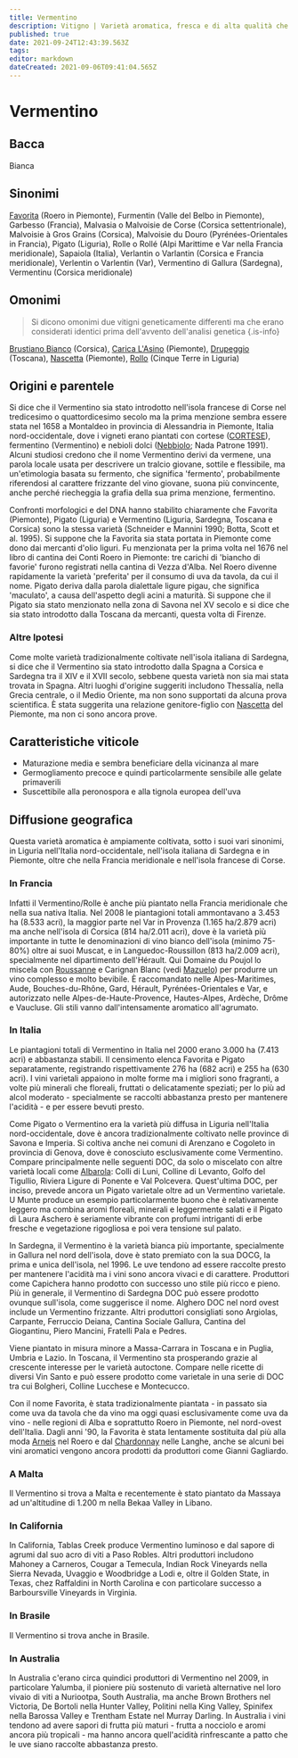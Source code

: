 ```yaml
---
title: Vermentino
description: Vitigno | Varietà aromatica, fresca e di alta qualità che prospera sulle coste liguri, nella Francia meridionale e nelle isole di Corsica e Sardegna.
published: true
date: 2021-09-24T12:43:39.563Z
tags: 
editor: markdown
dateCreated: 2021-09-06T09:41:04.565Z
---
```


# Vermentino

## Bacca
Bianca

## Sinonimi
[Favorita](/vitigni/Italia/favorita) (Roero in Piemonte), Furmentin (Valle del Belbo in Piemonte), Garbesso (Francia), Malvasia o Malvoisie de Corse (Corsica settentrionale), Malvoisie à Gros Grains (Corsica), Malvoisie du Douro (Pyrénées-Orientales in Francia), Pigato (Liguria), Rolle o Rollé (Alpi Marittime e Var nella Francia meridionale), Sapaiola (Italia), Verlantin o Varlantin (Corsica e Francia meridionale), Verlentin o Varlentin (Var), Vermentino di Gallura (Sardegna), Vermentinu (Corsica meridionale)

## Omonimi
> Si dicono omonimi due vitigni geneticamente differenti ma che erano considerati identici prima dell'avvento dell'analisi genetica
{.is-info}

[Brustiano Bianco](/vitigni/bacca-bianca/brustiano-bianco) (Corsica), [Carica L'Asino](/vitigni/bacca-bianca/carica-l-asino) (Piemonte), [Drupeggio](/vitigni/bacca-bianca/drupeggio) (Toscana), [Nascetta](/vitigni/bacca-bianca/nascetta) (Piemonte), [Rollo](/vitigni/bacca-bianca/rollo)  (Cinque Terre in Liguria)

## Origini e parentele
Si dice che il Vermentino sia stato introdotto nell'isola francese di Corse nel tredicesimo o quattordicesimo secolo ma la prima menzione sembra essere stata nel 1658 a Montaldeo in provincia di Alessandria in Piemonte, Italia nord-occidentale, dove i vigneti erano piantati con cortese ([CORTESE](/vitigni/Italia/cortese)), fermentino (Vermentino) e nebioli dolci ([Nebbiolo](/vitigni/Italia/nebbiolo); Nada Patrone 1991). Alcuni studiosi credono che il nome Vermentino derivi da vermene, una parola locale usata per descrivere un tralcio giovane, sottile e flessibile, ma un'etimologia basata su fermento, che significa 'fermento', probabilmente riferendosi al carattere frizzante del vino giovane, suona più convincente, anche perché riecheggia la grafia della sua prima menzione, fermentino.

Confronti morfologici e del DNA hanno stabilito chiaramente che Favorita (Piemonte), Pigato (Liguria) e Vermentino (Liguria, Sardegna, Toscana e Corsica) sono la stessa varietà (Schneider e Mannini 1990; Botta, Scott et al. 1995). Si suppone che la Favorita sia stata portata in Piemonte come dono dai mercanti d'olio liguri. Fu menzionata per la prima volta nel 1676 nel libro di cantina dei Conti Roero in Piemonte: tre carichi di 'biancho di favorie' furono registrati nella cantina di Vezza d'Alba. Nel Roero divenne rapidamente la varietà 'preferita' per il consumo di uva da tavola, da cui il nome. Pigato deriva dalla parola dialettale ligure pigau, che significa 'maculato', a causa dell'aspetto degli acini a maturità. Si suppone che il Pigato sia stato menzionato nella zona di Savona nel XV secolo e si dice che sia stato introdotto dalla Toscana da mercanti, questa volta di Firenze.

### Altre Ipotesi

Come molte varietà tradizionalmente coltivate nell'isola italiana di Sardegna, si dice che il Vermentino sia stato introdotto dalla Spagna a Corsica e Sardegna tra il XIV e il XVII secolo, sebbene questa varietà non sia mai stata trovata in Spagna. Altri luoghi d'origine suggeriti includono Thessalía, nella Grecia centrale, o il Medio Oriente, ma non sono supportati da alcuna prova scientifica. È stata suggerita una relazione genitore-figlio con [Nascetta](/vitigni/bacca-bianca/nascetta) del Piemonte, ma non ci sono ancora prove.

## Caratteristiche viticole

- Maturazione media e sembra beneficiare della vicinanza al mare
- Germogliamento precoce e quindi particolarmente sensibile alle gelate primaverili
- Suscettibile alla peronospora e alla tignola europea dell'uva

## Diffusione geografica

Questa varietà aromatica è ampiamente coltivata, sotto i suoi vari sinonimi, in Liguria nell'Italia nord-occidentale, nell'isola italiana di Sardegna e in Piemonte, oltre che nella Francia meridionale e nell'isola francese di Corse.

### In Francia

Infatti il Vermentino/Rolle è anche più piantato nella Francia meridionale che nella sua nativa Italia. Nel 2008 le piantagioni totali ammontavano a 3.453 ha (8.533 acri), la maggior parte nel Var in Provenza (1.165 ha/2.879 acri) ma anche nell'isola di Corsica (814 ha/2.011 acri), dove è la varietà più importante in tutte le denominazioni di vino bianco dell'isola (minimo 75-80%) oltre ai suoi Muscat, e in Languedoc-Roussillon (813 ha/2.009 acri), specialmente nel dipartimento dell'Hérault. Qui Domaine du Poujol lo miscela con [Roussanne](/vitigni/bacca-bianca/roussanne) e Carignan Blanc (vedi [Mazuelo](/vitigni/bacca-bianca/mazuelo)) per produrre un vino complesso e molto bevibile. È raccomandato nelle Alpes-Maritimes, Aude, Bouches-du-Rhône, Gard, Hérault, Pyrénées-Orientales e Var, e autorizzato nelle Alpes-de-Haute-Provence, Hautes-Alpes, Ardèche, Drôme e Vaucluse. Gli stili vanno dall'intensamente aromatico all'agrumato.

### In Italia

Le piantagioni totali di Vermentino in Italia nel 2000 erano 3.000 ha (7.413 acri) e abbastanza stabili. Il censimento elenca Favorita e Pigato separatamente, registrando rispettivamente 276 ha (682 acri) e 255 ha (630 acri). I vini varietali appaiono in molte forme ma i migliori sono fragranti, a volte più minerali che floreali, fruttati o delicatamente speziati; per lo più ad alcol moderato - specialmente se raccolti abbastanza presto per mantenere l'acidità - e per essere bevuti presto.

Come Pigato o Vermentino era la varietà più diffusa in Liguria nell'Italia nord-occidentale, dove è ancora tradizionalmente coltivato nelle province di Savona e Imperia. Si coltiva anche nei comuni di Arenzano e Cogoleto in provincia di Genova, dove è conosciuto esclusivamente come Vermentino. Compare principalmente nelle seguenti DOC, da solo o miscelato con altre varietà locali come [Albarola](/vitigni/bacca-bianca/albarola): Colli di Luni, Colline di Levanto, Golfo del Tigullio, Riviera Ligure di Ponente e Val Polcevera. Quest'ultima DOC, per inciso, prevede ancora un Pigato varietale oltre ad un Vermentino varietale. U Munte produce un esempio particolarmente buono che è relativamente leggero ma combina aromi floreali, minerali e leggermente salati e il Pigato di Laura Aschero è seriamente vibrante con profumi intriganti di erbe fresche e vegetazione rigogliosa e poi vera tensione sul palato.

In Sardegna, il Vermentino è la varietà bianca più importante, specialmente in Gallura nel nord dell'isola, dove è stato premiato con la sua DOCG, la prima e unica dell'isola, nel 1996. Le uve tendono ad essere raccolte presto per mantenere l'acidità ma i vini sono ancora vivaci e di carattere. Produttori come Capichera hanno prodotto con successo uno stile più ricco e pieno. Più in generale, il Vermentino di Sardegna DOC può essere prodotto ovunque sull'isola, come suggerisce il nome. Alghero DOC nel nord ovest include un Vermentino frizzante. Altri produttori consigliati sono Argiolas, Carpante, Ferruccio Deiana, Cantina Sociale Gallura, Cantina del Giogantinu, Piero Mancini, Fratelli Pala e Pedres.

Viene piantato in misura minore a Massa-Carrara in Toscana e in Puglia, Umbria e Lazio. In Toscana, il Vermentino sta prosperando grazie al crescente interesse per le varietà autoctone. Compare nelle ricette di diversi Vin Santo e può essere prodotto come varietale in una serie di DOC tra cui Bolgheri, Colline Lucchese e Montecucco.

Con il nome Favorita, è stata tradizionalmente piantata - in passato sia come uva da tavola che da vino ma oggi quasi esclusivamente come uva da vino - nelle regioni di Alba e soprattutto Roero in Piemonte, nel nord-ovest dell'Italia. Dagli anni '90, la Favorita è stata lentamente sostituita dal più alla moda [Arneis](/vitigni/bacca-bianca/arneis) nel Roero e dal [Chardonnay](/vitigni/Francia/chardonnay) nelle Langhe, anche se alcuni bei vini aromatici vengono ancora prodotti da produttori come Gianni Gagliardo.

### A Malta

Il Vermentino si trova a Malta e recentemente è stato piantato da Massaya ad un'altitudine di 1.200 m nella Bekaa Valley in Libano.

### In California

In California, Tablas Creek produce Vermentino luminoso e dal sapore di agrumi dal suo acro di viti a Paso Robles. Altri produttori includono Mahoney a Carneros, Cougar a Temecula, Indian Rock Vineyards nella Sierra Nevada, Uvaggio e Woodbridge a Lodi e, oltre il Golden State, in Texas, chez Raffaldini in North Carolina e con particolare successo a Barboursville Vineyards in Virginia.

### In Brasile

Il Vermentino si trova anche in Brasile.

### In Australia

In Australia c'erano circa quindici produttori di Vermentino nel 2009, in particolare Yalumba, il pioniere più sostenuto di varietà alternative nel loro vivaio di viti a Nuriootpa, South Australia, ma anche Brown Brothers nel Victoria, De Bortoli nella Hunter Valley, Politini nella King Valley, Spinifex nella Barossa Valley e Trentham Estate nel Murray Darling. In Australia i vini tendono ad avere sapori di frutta più maturi - frutta a nocciolo e aromi ancora più tropicali - ma hanno ancora quell'acidità rinfrescante a patto che le uve siano raccolte abbastanza presto.


